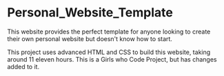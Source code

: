 # Personal_Website_Template
This website provides the perfect template for anyone looking to create their own personal website but doesn't know how to start.

This project uses advanced HTML and CSS to build this website, taking around 11 eleven hours. This is a Girls who Code Project, but has changes added to it.
